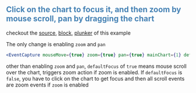 
## <span style="color:steelblue">Click on the chart to focus it, and then zoom by mouse scroll, pan by dragging the chart</span>

checkout the [source](https://gist.github.com/rrag/a8465abe0061df1b7976), [block](http://bl.ocks.org/rrag/a8465abe0061df1b7976), [plunker](http://plnkr.co/edit/gist:a8465abe0061df1b7976?p=preview) of this example


The only change is enabling `zoom` and `pan`
```jsx
<EventCapture mouseMove={true} zoom={true} pan={true} mainChart={1} defaultFocus={false} />
```
other than enabling `zoom` and `pan`, `defaultFocus` of `true` means mouse scroll over the chart, triggers zoom action if zoom is enabled. If `defaultFocus` is `false`, you have to click on the chart to get focus and then all scroll events are zoom events if `zoom` is enabled

